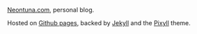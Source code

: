 [Neontuna.com][1], personal blog.  

Hosted on [Github pages][2], backed by [Jekyll][3] and the [Pixyll][4] theme.

[1]: http://nightiron.com
[2]: https://pages.github.com/
[3]: https://jekyllrb.com/
[4]: http://pixyll.com/